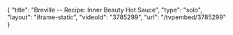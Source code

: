 {
    "title": "Breville -- Recipe: Inner Beauty Hot Sauce",
    "type": "solo",
    "layout": "iframe-static",
    "videoId": "3785299",
    "url": "\/tvpembed\/3785299"
}